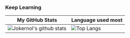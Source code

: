 ### Keep Learning

| My GitHub Stats                                                                                                    | Language used most                                                                  |
|--------------------------------------------------------------------------------------------------------------------|-------------------------------------------------------------------------------------|
| ![Jokernol's github stats](https://github-readme-stats.vercel.app/api?username=Jokernol&show_icons=true&theme=onedark&count_private=false) | ![Top Langs](https://github-readme-stats.vercel.app/api/top-langs/?username=Jokernol) |
